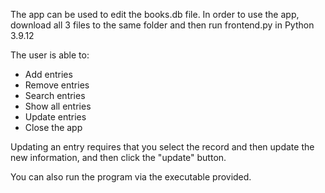 The app can be used to edit the books.db file.
In order to use the app, download all 3 files to the same folder and then run frontend.py in Python 3.9.12

The user is able to:
- Add entries
- Remove entries
- Search entries
- Show all entries
- Update entries
- Close the app

Updating an entry requires that you select the record and then update the new information, and then click the "update" button.


You can also run the program via the executable provided.
